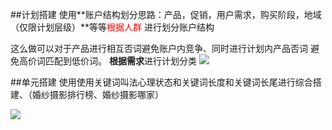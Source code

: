 ##计划搭建
      使用**账户结构划分思路：产品，促销，用户需求，购买阶段，地域（仅限计划层级）**等等<font color=red>根据人群</font> 进行划分账户结构

      
这么做可以对于产品进行相互否词避免账户内竞争、同时进行计划内产品否词 避免高价词匹配到低价词。
**根据需求**进行计划分类
![](http://p0ab03b4b.bkt.clouddn.com/17-12-13/49764735.jpg)

##单元搭建
使用使用关键词叫法心理状态和关键词长度和关键词长尾进行综合搭建、（婚纱摄影排行榜、婚纱摄影哪家）

![](http://p0ab03b4b.bkt.clouddn.com/17-12-6/30480626.jpg)